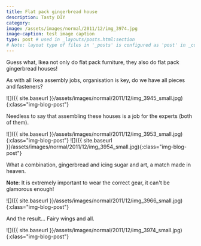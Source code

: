 ```yaml
---
title: Flat pack gingerbread house
description: Tasty DIY
category: 
image: /assets/images/normal/2011/12/img_3974.jpg
image-caption: test image caption
type: post # used in _layouts/posts.html:section
# Note: layout type of files in '_posts' is configured as 'post' in _config.yml
---
```

Guess what, Ikea not only do flat pack furniture, they also do flat pack gingerbread houses!

As with all Ikea assembly jobs, organisation is key, do we have all pieces and fasteners?

![]({{ site.baseurl }}/assets/images/normal/2011/12/img_3945_small.jpg){:class="img-blog-post"}

Needless to say that assembling these houses is a job for the experts (both of them).

![]({{ site.baseurl }}/assets/images/normal/2011/12/img_3953_small.jpg){:class="img-blog-post"}
![]({{ site.baseurl }}/assets/images/normal/2011/12/img_3954_small.jpg){:class="img-blog-post"}

What a combination, gingerbread and icing sugar and art, a match made in heaven.

**Note**: It is extremely important to wear the correct gear, it can't be glamorous enough!

![]({{ site.baseurl }}/assets/images/normal/2011/12/img_3966_small.jpg){:class="img-blog-post"}

And the result... Fairy wings and all.

![]({{ site.baseurl }}/assets/images/normal/2011/12/img_3974_small.jpg){:class="img-blog-post"}
